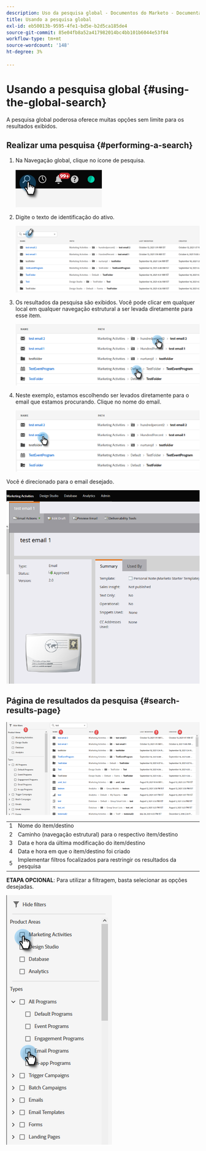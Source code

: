 ```yaml
---
description: Uso da pesquisa global - Documentos do Marketo - Documentação do produto
title: Usando a pesquisa global
exl-id: eb50013b-9595-4fe1-bd5e-b2d5ca185de4
source-git-commit: 85e04fb8a52a417982014bc4bb101b6044e53f84
workflow-type: tm+mt
source-wordcount: '148'
ht-degree: 3%

---
```


# Usando a pesquisa global {#using-the-global-search}

A pesquisa global poderosa oferece muitas opções sem limite para os resultados exibidos.

## Realizar uma pesquisa {#performing-a-search}

1. Na Navegação global, clique no ícone de pesquisa.

   ![](assets/using-the-global-search-1.png)

1. Digite o texto de identificação do ativo.

   ![](assets/using-the-global-search-2.png)

1. Os resultados da pesquisa são exibidos. Você pode clicar em qualquer local em qualquer navegação estrutural a ser levada diretamente para esse item.

   ![](assets/using-the-global-search-3.png)

1. Neste exemplo, estamos escolhendo ser levados diretamente para o email que estamos procurando. Clique no nome do email.

   ![](assets/using-the-global-search-4.png)

Você é direcionado para o email desejado.

![](assets/using-the-global-search-5.png)

## Página de resultados da pesquisa {#search-results-page}

![](assets/using-the-global-search-6.png)

<table> 
 <tbody>
  <tr>
   <td>1</td> 
   <td>Nome do item/destino</td> 
  </tr>
  <tr>
   <td>2</td> 
   <td>Caminho (navegação estrutural) para o respectivo item/destino</td> 
  </tr>
  <tr>
   <td>3</td> 
   <td>Data e hora da última modificação do item/destino</td> 
  </tr>
  <tr>
   <td>4</td> 
   <td>Data e hora em que o item/destino foi criado</td> 
  </tr>
  <tr>
   <td>5</td> 
   <td>Implementar filtros focalizados para restringir os resultados da pesquisa</td> 
  </tr>
 </tbody>
</table>

**ETAPA OPCIONAL**: Para utilizar a filtragem, basta selecionar as opções desejadas.

![](assets/using-the-global-search-7.png)
